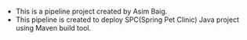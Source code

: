 - This is a pipeline project created by Asim Baig.
- This pipeline is created to deploy SPC(Spring Pet Clinic) Java project using Maven build tool.

